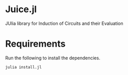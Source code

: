 # Juice.jl
JUlia library for Induction of Circuits and their Evaluation



# Requirements

Run the following to install the dependencies.

 ``julia install.jl``
